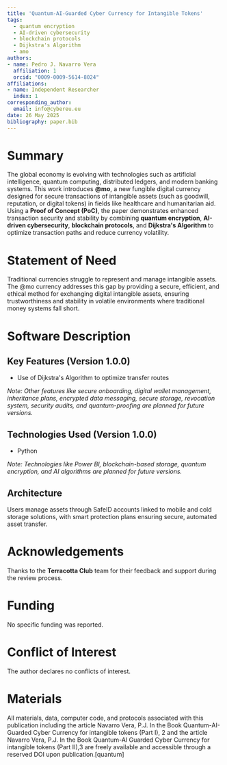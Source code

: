 ```yaml
---
title: 'Quantum-AI-Guarded Cyber Currency for Intangible Tokens'
tags:
  - quantum encryption
  - AI-driven cybersecurity
  - blockchain protocols
  - Dijkstra's Algorithm
  - amo
authors:
- name: Pedro J. Navarro Vera
  affiliation: 1
  orcid: "0009-0009-5614-8024"
affiliations:
- name: Independent Researcher
  index: 1
corresponding_author:
  email: info@cybereu.eu
date: 26 May 2025
bibliography: paper.bib
---
```


# Summary

The global economy is evolving with technologies such as artificial intelligence, quantum computing, distributed ledgers, and modern banking systems. This work introduces **@mo**, a new fungible digital currency designed for secure transactions of intangible assets (such as goodwill, reputation, or digital tokens) in fields like healthcare and humanitarian aid. Using a **Proof of Concept (PoC)**, the paper demonstrates enhanced transaction security and stability by combining **quantum encryption**, **AI-driven cybersecurity**, **blockchain protocols**, and **Dijkstra's Algorithm** to optimize transaction paths and reduce currency volatility.

# Statement of Need

Traditional currencies struggle to represent and manage intangible assets. The @mo currency addresses this gap by providing a secure, efficient, and ethical method for exchanging digital intangible assets, ensuring trustworthiness and stability in volatile environments where traditional money systems fall short.

# Software Description

## Key Features (Version 1.0.0)

- Use of Dijkstra's Algorithm to optimize transfer routes

*Note: Other features like secure onboarding, digital wallet management, inheritance plans, encrypted data messaging, secure storage, revocation system, security audits, and quantum-proofing are planned for future versions.*

## Technologies Used (Version 1.0.0)

- Python

*Note: Technologies like Power BI, blockchain-based storage, quantum encryption, and AI algorithms are planned for future versions.*

## Architecture

Users manage assets through SafeID accounts linked to mobile and cold storage solutions, with smart protection plans ensuring secure, automated asset transfer.

# Acknowledgements

Thanks to the **Terracotta Club** team for their feedback and support during the review process.

# Funding

No specific funding was reported.

# Conflict of Interest

The author declares no conflicts of interest.

# Materials

All materials, data, computer code, and protocols associated with this publication 
including the article Navarro Vera, P.J. In the Book Quantum-AI-Guarded Cyber Currency for 
intangible tokens (Part I), 2 and the article Navarro Vera, P.J. In the Book Quantum-AI
Guarded Cyber Currency for intangible tokens (Part II),3  are freely available and accessible 
through a reserved DOI upon publication.[quantum]